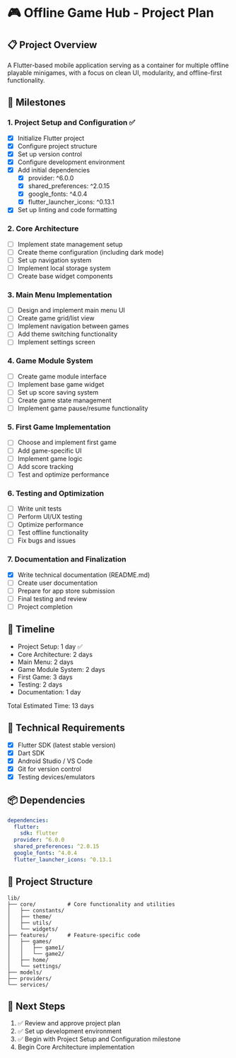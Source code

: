# 🎮 Offline Game Hub - Project Plan

## 📋 Project Overview
A Flutter-based mobile application serving as a container for multiple offline playable minigames, with a focus on clean UI, modularity, and offline-first functionality.

## 🎯 Milestones

### 1. Project Setup and Configuration ✅
- [x] Initialize Flutter project
- [x] Configure project structure
- [x] Set up version control
- [x] Configure development environment
- [x] Add initial dependencies
  - [x] provider: ^6.0.0
  - [x] shared_preferences: ^2.0.15
  - [x] google_fonts: ^4.0.4
  - [x] flutter_launcher_icons: ^0.13.1
- [x] Set up linting and code formatting

### 2. Core Architecture
- [ ] Implement state management setup
- [ ] Create theme configuration (including dark mode)
- [ ] Set up navigation system
- [ ] Implement local storage system
- [ ] Create base widget components

### 3. Main Menu Implementation
- [ ] Design and implement main menu UI
- [ ] Create game grid/list view
- [ ] Implement navigation between games
- [ ] Add theme switching functionality
- [ ] Implement settings screen

### 4. Game Module System
- [ ] Create game module interface
- [ ] Implement base game widget
- [ ] Set up score saving system
- [ ] Create game state management
- [ ] Implement game pause/resume functionality

### 5. First Game Implementation
- [ ] Choose and implement first game
- [ ] Add game-specific UI
- [ ] Implement game logic
- [ ] Add score tracking
- [ ] Test and optimize performance

### 6. Testing and Optimization
- [ ] Write unit tests
- [ ] Perform UI/UX testing
- [ ] Optimize performance
- [ ] Test offline functionality
- [ ] Fix bugs and issues

### 7. Documentation and Finalization
- [x] Write technical documentation (README.md)
- [ ] Create user documentation
- [ ] Prepare for app store submission
- [ ] Final testing and review
- [ ] Project completion

## 📅 Timeline
- Project Setup: 1 day ✅
- Core Architecture: 2 days
- Main Menu: 2 days
- Game Module System: 2 days
- First Game: 3 days
- Testing: 2 days
- Documentation: 1 day

Total Estimated Time: 13 days

## 🔧 Technical Requirements
- [x] Flutter SDK (latest stable version)
- [x] Dart SDK
- [x] Android Studio / VS Code
- [x] Git for version control
- [x] Testing devices/emulators

## 📦 Dependencies
```yaml
dependencies:
  flutter:
    sdk: flutter
  provider: ^6.0.0
  shared_preferences: ^2.0.15
  google_fonts: ^4.0.4
  flutter_launcher_icons: ^0.13.1
```

## 📁 Project Structure
```
lib/
├── core/          # Core functionality and utilities
│   ├── constants/
│   ├── theme/
│   ├── utils/
│   └── widgets/
├── features/      # Feature-specific code
│   ├── games/
│   │   ├── game1/
│   │   └── game2/
│   ├── home/
│   └── settings/
├── models/
├── providers/
└── services/
```

## 🚀 Next Steps
1. ✅ Review and approve project plan
2. ✅ Set up development environment
3. ✅ Begin with Project Setup and Configuration milestone
4. Begin Core Architecture implementation 